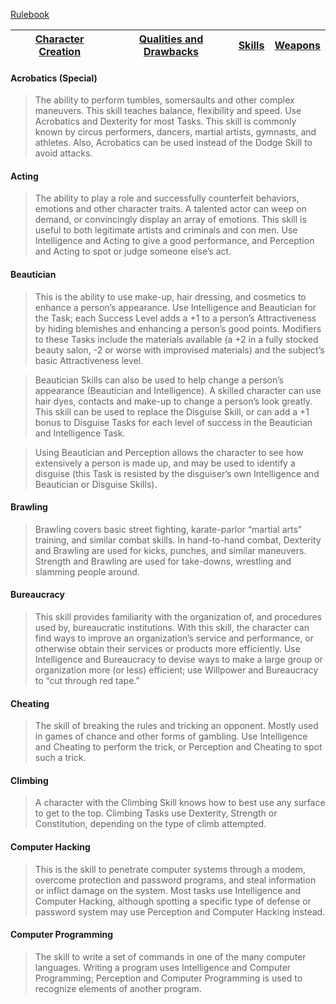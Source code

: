 [Rulebook](index.md)

 [Character Creation]() | [Qualities and Drawbacks](Qualities_and_Drawbacks.md) | [Skills](Skills.md) | [Weapons]() |
------------ |  ------------ | ------------ | ------------ |

#### Acrobatics (Special)
> The ability to perform tumbles, somersaults and other complex maneuvers. This skill teaches balance, flexibility and speed. Use Acrobatics and Dexterity for most Tasks. This skill is commonly known by circus performers, dancers, martial artists, gymnasts, and athletes. Also, Acrobatics can be used instead of the Dodge Skill to avoid attacks.

#### Acting
>The ability to play a role and successfully counterfeit behaviors, emotions and other character traits. A talented actor can weep on demand, or convincingly display an array of emotions. This skill is useful to both legitimate artists and criminals and con men. Use Intelligence and Acting to give a good performance, and Perception and Acting to spot or judge someone else’s act.

#### Beautician
>This is the ability to use make-up, hair dressing, and cosmetics to enhance a person’s appearance. Use Intelligence and Beautician for the Task; each Success Level adds a +1 to a person’s Attractiveness by hiding blemishes and enhancing a person’s good points. Modifiers to these Tasks include the materials available (a +2 in a fully stocked beauty salon, -2 or worse with improvised materials) and the subject’s basic Attractiveness level.

>Beautician Skills can also be used to help change a person’s appearance (Beautician and Intelligence). A skilled character can use hair dyes, contacts and make-up to change a person’s look greatly. This skill can be used to replace the Disguise Skill, or can add a +1 bonus to Disguise Tasks for each level of success in the Beautician and Intelligence Task.

>Using Beautician and Perception allows the character to see how extensively a person is made up, and may be used to identify a disguise (this Task is resisted by the disguiser’s own Intelligence and Beautician or Disguise Skills).

#### Brawling
>Brawling covers basic street fighting, karate-parlor “martial arts” training, and similar combat skills. In hand-to-hand combat, Dexterity and Brawling are used for kicks, punches, and similar maneuvers. Strength and Brawling are used for take-downs, wrestling and slamming people around.

#### Bureaucracy
>This skill provides familiarity with the organization of, and procedures used by, bureaucratic institutions. With this skill, the character can find ways to improve an organization’s service and performance, or otherwise obtain their services or products more efficiently. Use Intelligence and Bureaucracy to devise ways to make a large group or organization more (or less) efficient; use Willpower and Bureaucracy to “cut through red tape.”

#### Cheating
>The skill of breaking the rules and tricking an opponent. Mostly used in games of chance and other forms of gambling. Use Intelligence and Cheating to perform the trick, or Perception and Cheating to spot such a trick.

#### Climbing
>A character with the Climbing Skill knows how to best use any surface to get to the top. Climbing Tasks use Dexterity, Strength or Constitution, depending on the type of climb attempted.

#### Computer Hacking
>This is the skill to penetrate computer systems through a modem, overcome protection and password programs, and steal information or inflict damage on the system. Most tasks use Intelligence and Computer Hacking, although spotting a specific type of defense or password system may use Perception and Computer Hacking instead.

#### Computer Programming
>The skill to write a set of commands in one of the many computer languages. Writing a program uses Intelligence and Computer Programming; Perception and Computer Programming is used to recognize elements of another program.

####
>
